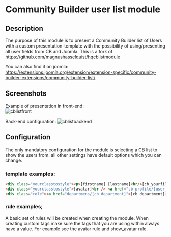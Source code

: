 
# Community Builder user list module

## Description
The purpose of this module is to present a Community Builder list of Users with a custom presentation-template with the possibility of using/presenting all user fields from CB and Joomla.
This is a fork of https://github.com/magnushasselquist/hqcblistmodule

You can also find it on joomla: https://extensions.joomla.org/extension/extension-specific/community-builder-extensions/community-builder-list/

## Screenshots

Example of presentation in front-end:  
![cblistfront](https://user-images.githubusercontent.com/23451105/120665837-6a21d600-c48c-11eb-9815-c243f2310b37.png)

Back-end configuration:
![cblistbackend](https://user-images.githubusercontent.com/23451105/120667634-f84a8c00-c48d-11eb-9cd5-a8e6279bb936.png)

## Configuration  
The only mandatory configuration for the module is selecting a CB list to show the users from. all other settings have default options which you can change.

### template examples:
``` html
<div class="yourclasstostyle"><p>[firstname] [lastname]<br/>[cb_yourfiled]</p></div>
<div class="yourclasstostyle">[avatar]<br /> <a href="cb-profile/[user_id]">[Name]</a>
<div class="role"><a href="departmens/[cb_department]">[cb_department]</a>,[cb_role]</div>
```
### rule examples;
A basic set of rules will be created when creating the module.
When creating custom tags make sure the tags that you are using within always have a value. For example see the avatar rule and show_avatar rule.
